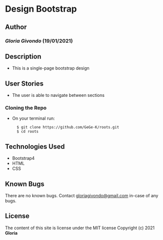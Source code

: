 # Design Bootstrap

## Author
### *Gloria Givondo* (19/01/2021)

## Description
* This is a single-page bootstrap design

## User Stories
* The user is able to navigate between sections

### Cloning the Repo
* On your terminal run:

        $ git clone https://github.com/GeGe-K/roots.git
        $ cd roots

## Technologies Used 
* Bootstrap4
* HTML
* CSS

## Known Bugs
There are no known bugs. Contact gloriagivondo@gmail.com in-case of any bugs.

## License
The content of this site is license under the MIT license 
Copyright (c) 2021 **Gloria**